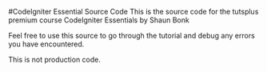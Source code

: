 #CodeIgniter Essential Source Code
This is the source code for the tutsplus premium course
    CodeIgniter Essentials by Shaun Bonk

Feel free to use this source to go through the tutorial and 
debug any errors you have encountered.

This is not production code.